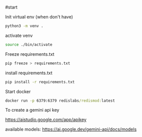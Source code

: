 

#start

Init virtual env (when don't have)

```zsh
python3 -m venv .
```

activate venv

```zsh
source ./bin/activate
```

Freeze requirements.txt

```zsh
pip freeze > requirements.txt
```


install requirements.txt

```zsh
pip install -r requirements.txt
```


Start docker
```cmd
docker run -p 6379:6379 redislabs/redismod:latest
```


To create a gemini api key 

https://aistudio.google.com/app/apikey



available models: 
https://ai.google.dev/gemini-api/docs/models
